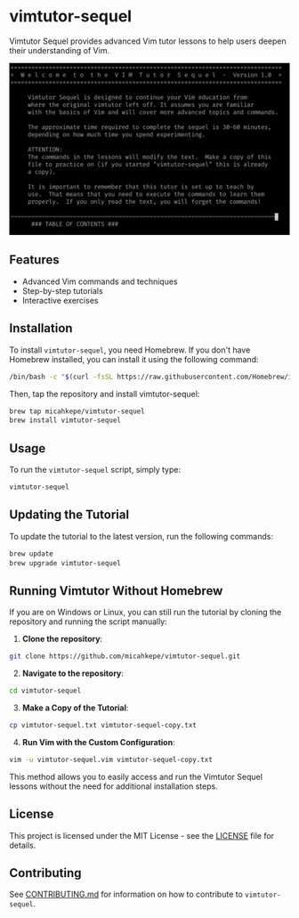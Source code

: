 # vimtutor-sequel

Vimtutor Sequel provides advanced Vim tutor lessons to help users deepen their understanding of Vim.

![Teaser image of the tutorial](images/teaser.png)

## Features

- Advanced Vim commands and techniques
- Step-by-step tutorials
- Interactive exercises

## Installation

To install `vimtutor-sequel`, you need Homebrew. If you don't have Homebrew installed, you can install it using the following command:

```sh
/bin/bash -c "$(curl -fsSL https://raw.githubusercontent.com/Homebrew/install/HEAD/install.sh)"
```

Then, tap the repository and install vimtutor-sequel:

```sh
brew tap micahkepe/vimtutor-sequel
brew install vimtutor-sequel
```

## Usage

To run the `vimtutor-sequel` script, simply type:

```sh
vimtutor-sequel
```

## Updating the Tutorial

To update the tutorial to the latest version, run the following commands:

```sh
brew update
brew upgrade vimtutor-sequel
```

## Running Vimtutor Without Homebrew

If you are on Windows or Linux, you can still run the tutorial by cloning the repository and running the script manually:

1. **Clone the repository**:
```sh
git clone https://github.com/micahkepe/vimtutor-sequel.git
```

2. **Navigate to the repository**:
```sh
cd vimtutor-sequel
```

3. **Make a Copy of the Tutorial**:
```sh
cp vimtutor-sequel.txt vimtutor-sequel-copy.txt
```

4. **Run Vim with the Custom Configuration**:
```sh
vim -u vimtutor-sequel.vim vimtutor-sequel-copy.txt
```

This method allows you to easily access and run the Vimtutor Sequel lessons without the need for additional installation steps.


## License

This project is licensed under the MIT License - see the [LICENSE](LICENSE) file for details.

## Contributing

See [CONTRIBUTING.md](CONTRIBUTING.md) for information on how to contribute to `vimtutor-sequel`.